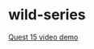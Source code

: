 # wild-series
[Quest 15 video demo](https://drive.google.com/file/d/1uox_DjxpxAw3CgFoYErZyxEkKx7ToqoE/view)
